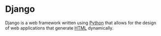 # Django



























































Django is a web framework written using [Python](/wiki/Python) that allows for the design of web applications that generate [HTML](/wiki/HTML) dynamically.